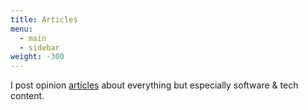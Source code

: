 ```yaml
---
title: Articles
menu:
  - main
  - sidebar
weight: -300
---
```


I post opinion [articles](articles/_index.md) about everything but especially software & tech content.
